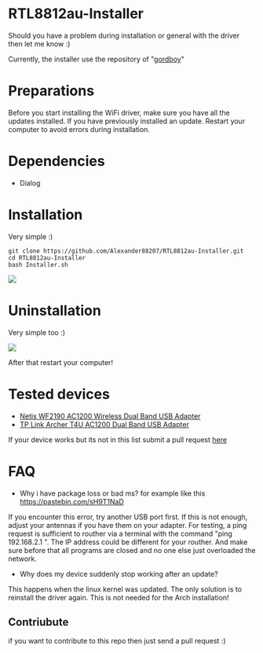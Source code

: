 # RTL8812au-Installer
Should you have a problem during installation or general with the driver then let me know :)

Currently, the installer use the repository of "[gordboy](https://github.com/gordboy/rtl8812au)"

# Preparations
Before you start installing the WiFi driver, make sure you have all the updates installed. If you have previously installed an update. Restart your computer to avoid errors during installation.

# Dependencies

- Dialog

# Installation

Very simple :)
```
git clone https://github.com/Alexander88207/RTL8812au-Installer.git
cd RTL8812au-Installer
bash Installer.sh
```
![](https://github.com/Alexander88207/RTL8812au-Installer/raw/master/Screenshot3.png)

# Uninstallation

Very simple too :)

![](https://github.com/Alexander88207/RTL8812au-Installer/raw/master/Screenshot2.png)



After that restart your computer!
# Tested devices
- <a href="http://www.netis-systems.com/Home/detail/id/96.html">Netis WF2190 AC1200 Wireless Dual Band USB Adapter</a>
- <a href="https://www.tp-link.com/at/products/details/cat-11_Archer-T4U.html">TP Link Archer T4U AC1200 Dual Band USB Adapter</a>

 If your device works but its not in this list submit a pull request  <a href="https://github.com/Alexander88207/RTL8812au-Installer/pulls">here</a>

# FAQ

- Why i have package loss or bad ms? for example like this https://pastebin.com/sH9T1NaD

If you encounter this error, try another USB port first. If this is not enough, adjust your antennas if you have them on your adapter. For testing, a ping request is sufficient to routher via a terminal with the command  "ping 192.168.2.1 ". The IP address could be different for your routher. And make sure before that all programs are closed and no one else just overloaded the network. 

- Why does my device suddenly stop working after an update?

This happens when the linux kernel was updated. The only solution is to reinstall the driver again. This is not needed for the Arch installation!

## Contriubute
if you want to contribute to this repo then just send a pull request :)
